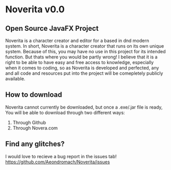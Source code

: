 # Noverita v0.0
## Open Source JavaFX Project
Noverita is a character creator and editor for a based in dnd modern system. In short, Noverita is a character creator that runs on its own unique system. Because of this, you may have no use in this project for its intended function. But thats where you would be partly wrong! I believe that it is a right to be able to have easy and free access to knowledge, especially when it comes to coding, so as Noverita is developed and perfected, any and all code and resources put into the project will be comepletely publicly available.
## How to download
Noverita cannot currently be downloaded, but once a .exe/.jar file is ready, You will be able to download through two different ways:
1. Through Github
2. Through Novera.com
## Find any glitches?
I would love to recieve a bug report in the issues tab!
https://github.com/Aeondromach/Noverita/issues